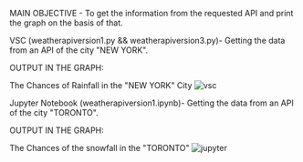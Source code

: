MAIN OBJECTIVE - To get the information from the requested API and print the graph on the basis of that.

VSC (weatherapiversion1.py && weatherapiversion3.py)- Getting the data from an API of the city "NEW YORK".

OUTPUT IN THE GRAPH:

The Chances of Rainfall in the "NEW YORK" City
![vsc](https://user-images.githubusercontent.com/87888762/226685759-5ec6e50f-2243-4dde-bdd6-eb6cea825893.PNG)
 


Jupyter Notebook (weatherapiversion1.ipynb)- Getting the data from an API of the city "TORONTO".

OUTPUT IN THE GRAPH:

The Chances of the snowfall in the "TORONTO"
![jupyter](https://user-images.githubusercontent.com/87888762/226685861-cb2624a9-d07d-4c4c-b19d-dfa2ad0b09b2.png)


